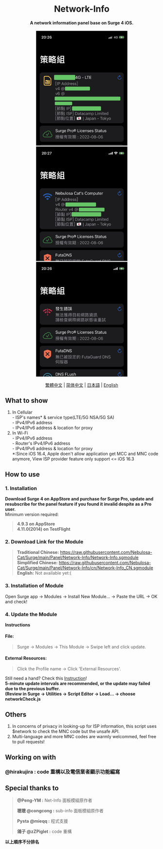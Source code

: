 <h1 align="center">Network-Info</h1>

<h4 align="center">A network information panel base on Surge 4 iOS. </h4>

<p align="center">
<img src="https://raw.githubusercontent.com/Nebulosa-Cat/Surge/main/Panel/Network-Info/img/cell.JPG" width="300"></img>
<img src="https://raw.githubusercontent.com/Nebulosa-Cat/Surge/main/Panel/Network-Info/img/wifi.JPG" width="300"></img>
<img src="https://raw.githubusercontent.com/Nebulosa-Cat/Surge/main/Panel/Network-Info/img/error.JPG" width="300"></img>
</p>
<p align="center">
  <a href="/Panel/Network-Info/README.md">繁體中文</a> |
  <a href="/Panel/Network-Info/READMEs/README.cn.md">简体中文</a> |
  <a href="/Panel/Network-Info/READMEs/README.jpn.md">日本語</a> |
  <a href="/Panel/Network-Info/READMEs/README.en.md">English</a>
</p>

## What to show
1. In Cellular<br>- ISP's names* & service type(LTE/5G NSA/5G SA)<br>- IPv4/IPv6 address<br>- IPv4/IPv6 address & location for proxy
2. In Wi-Fi<br>- IPv4/IPv6 address<br>- Router's IPv4/IPv6 address<br>- IPv4/IPv6 address & location for proxy<br>
*:Since iOS 16.4, Apple doen't allow application get MCC and MNC code anymore, View ISP provider feature only support <= iOS 16.3

## How to use
### 1. Installation
**Download Surge 4 on AppStore and purchase for Surge Pro, update and resubscribe for the panel feature if you found it invalid despite as a Pro user.**<br>
Minimum version required:<br>
>**4.9.3 on AppStore**<br>
>**4.11.0(2014) on TestFlight**
### 2. Download Link for the Module
> **Traditional Chinese:** https://raw.githubusercontent.com/Nebulosa-Cat/Surge/main/Panel/Network-Info/Network-Info.sgmodule<br>
> **Simplified Chinese:** https://raw.githubusercontent.com/Nebulosa-Cat/Surge/main/Panel/Network-Info/cn/Network-Info_CN.sgmodule<br>
> **English:** Not available yet:(<br>
### 3. Installation of Module
Open Surge app -> Modules -> Install New Module... -> Paste the URL -> OK and check!
### 4. Update the Module
**Instructions**<br>
#### File: 
>Surge -> Modules -> This Module -> Swipe left and click update.<br>
#### External Resources:
>Click the Profile name -> Click 'External Resources'. <br>

Still need a hand? Check this [Instruction](https://www.jkg.tw/p3604/)! <br>
**5-minute update intervals are recommended, or the update may failed due to the previous buffer.<br>
(Review in Surge -> Utilities -> Script Editor -> Load... -> choose networkCheck.js**


## Others
1. In concerns of privacy in looking-up for ISP information, this script uses $network to check the MNC code but the unsafe API.
2. Multi-language and more MNC codes are warmly welcommed, feel free to pull requests!

## Working on with
### **@hirakujira :**  code 重構以及電信業者顯示功能編寫
## Special thanks to
> **@Peng-YM :** Net-Info 面板模組原作者<br>
>
> **聰聰 @congcong :** sub-info 面板模組原作者<br>
> 
> **Pysta @mieqq :** 程式支援<br>
> 
> **鴿子 @zZPiglet :** code 重構 <br>

__以上順序不分排名__
